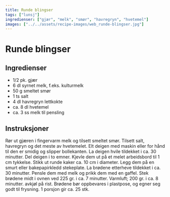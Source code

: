 ```yaml
---
title: Runde blingser
tags: ["lunsj"]
ingredienser: ["gjær", "melk", "smør", "havregryn", "hvetemel"]
images: ["../../assets/recipe-images/web_runde-blingser.jpg"]
---
```


# Runde blingser

## Ingredienser

- 1/2 pk. gjær
- 6 dl syrnet melk, f.eks. kulturmelk
- 50 g smeltet smør
- 1 ts salt
- 4 dl havregryn lettkokte
- ca. 8 dl hvetemel
- ca. 3 ss melk til pensling

## Instruksjoner

Rør ut gjæren i fingervarm melk og tilsett smeltet smør. Tilsett salt, havregryn og det meste av hvetemelet. Elt deigen med maskin eller for hånd til den er smidig og slipper bollekanten. La deigen hvile tildekket i ca. 30 minutter. Del deigen i to emner. Kjevle dem ut på et melet arbeidsbord til 1 cm tykkelse. Stikk ut runde kaker ca. 10 cm i diameter. Legg dem på en smurt eller bakepapirkledd stekeplate. La brødene etterheve tildekket i ca. 30 minutter. Pensle dem med melk og prikk dem med en gaffel. Stek brødene midt i ovnen ved 225 gr. i ca. 7 minutter. Varmluft; 200 gr. i ca. 8 minutter. avkjøl på rist. Brødene bør oppbevares i plastpose, og egner seg godt til frysning. 1 porsjon gir ca. 25 stk.
